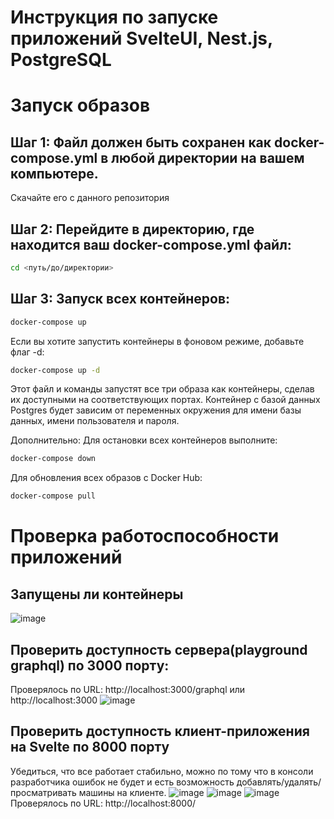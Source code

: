 # Инструкция по запуске приложений SvelteUI, Nest.js, PostgreSQL

# Запуск образов
## Шаг 1: Файл должен быть сохранен как docker-compose.yml в любой директории на вашем компьютере.
Скачайте его с данного репозитория
## Шаг 2: Перейдите в директорию, где находится ваш docker-compose.yml файл:
```bash
cd <путь/до/директории>
```
## Шаг 3: Запуск всех контейнеров:
```bash
docker-compose up
```
Если вы хотите запустить контейнеры в фоновом режиме, добавьте флаг -d:

```bash
docker-compose up -d
```
Этот файл и команды запустят все три образа как контейнеры, сделав их доступными на соответствующих портах. Контейнер с базой данных Postgres будет зависим от переменных окружения для имени базы данных, имени пользователя и пароля.

Дополнительно:
Для остановки всех контейнеров выполните:

```bash
docker-compose down
```
Для обновления всех образов с Docker Hub:

```bash
docker-compose pull
```

# Проверка работоспособности приложений
## Запущены ли контейнеры
![image](https://github.com/Postman33/instruction-docker-app/assets/20001037/2dc567e9-1eee-422c-8816-938a4ea28aae)

## Проверить доступность сервера(playground graphql) по 3000 порту:
Проверялось по URL: http://localhost:3000/graphql или http://localhost:3000
![image](https://github.com/Postman33/instruction-docker-app/assets/20001037/13a16243-13ed-4306-b3bf-c7f88c492c3e)

## Проверить доступность клиент-приложения на Svelte по 8000 порту
Убедиться, что все работает стабильно, можно по тому что в консоли разработчика ошибок не будет и есть возможность добавлять/удалять/просматривать машины на клиенте.
![image](https://github.com/Postman33/instruction-docker-app/assets/20001037/8eacbed3-f4e3-4bf4-8313-b2f625b92fca)
![image](https://github.com/Postman33/instruction-docker-app/assets/20001037/60adbca6-a1f0-48ab-8b7d-378f6c3fa1f4)
![image](https://github.com/Postman33/instruction-docker-app/assets/20001037/773a05ef-3d7e-4c55-99c2-a487f6a32347)
Проверялось по URL: http://localhost:8000/



